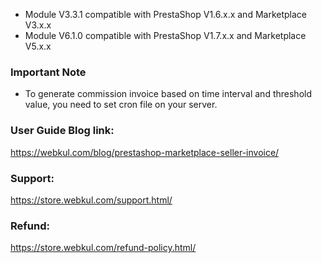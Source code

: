 - Module V3.3.1 compatible with PrestaShop V1.6.x.x and Marketplace V3.x.x
- Module V6.1.0 compatible with PrestaShop V1.7.x.x and Marketplace V5.x.x

### Important Note
- To generate commission invoice based on time interval and threshold value, you need to set cron file on your server.

### User Guide Blog link:
https://webkul.com/blog/prestashop-marketplace-seller-invoice/

### Support:
https://store.webkul.com/support.html/

### Refund:
https://store.webkul.com/refund-policy.html/